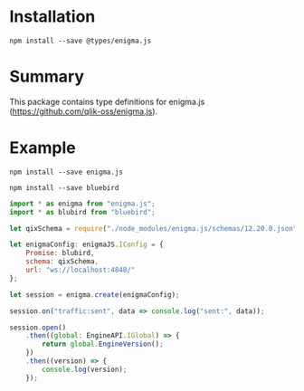# Installation
`npm install --save @types/enigma.js`

# Summary
This package contains type definitions for enigma.js (https://github.com/qlik-oss/enigma.js).

# Example

`npm install --save enigma.js`

`npm install --save bluebird`

```js
import * as enigma from "enigma.js";
import * as blubird from "bluebird";

let qixSchema = require("./node_modules/enigma.js/schemas/12.20.0.json");

let enigmaConfig: enigmaJS.IConfig = {
    Promise: blubird,
    schema: qixSchema,    
    url: "ws://localhost:4848/"
};

let session = enigma.create(enigmaConfig);

session.on("traffic:sent", data => console.log("sent:", data));

session.open()
    .then((global: EngineAPI.IGlobal) => {
        return global.EngineVersion();
    })
    .then((version) => {
        console.log(version);
    });
```
